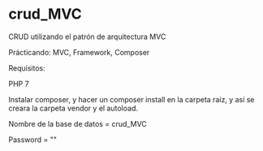 # crud_MVC
CRUD utilizando el patrón de arquitectura MVC

Prácticando: MVC, Framework, Composer

Requisitos:

PHP 7

Instalar composer, y hacer un composer install en la carpeta raiz, y así se creara la carpeta vendor y el autoload.

Nombre de la base de datos = crud_MVC

Password = ""
